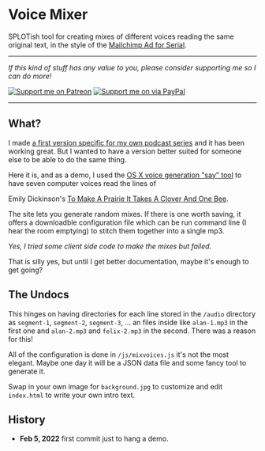 # Voice Mixer
SPLOTish tool for creating mixes of different voices reading the same original text, in the style of the [Mailchimp Ad for Serial](https://qz.com/298094/how-mailchimps-irresistible-serial-ad-became-the-years-biggest-marketing-win/).

-----
*If this kind of stuff has any value to you, please consider supporting me so I can do more!*

[![Support me on Patreon](http://cogdog.github.io/images/badge-patreon.png)](https://patreon.com/cogdog) [![Support me on via PayPal](http://cogdog.github.io/images/badge-paypal.png)](https://paypal.me/cogdog)

----- 

## What?

I made [a first version specific for my own podcast series](https://cogdog.github.io/mixvoices/) and it has been working great. But I wanted to have a version better suited for someone else to be able to do the same thing.

Here it is, and as a demo, I used the [OS X voice generation "say" tool](https://infoheap.com/convert-text-to-speech-on-mac-using-utility-say/) to have seven computer voices read the lines of 

Emily Dickinson's [To Make A Prairie It Takes A Clover And One Bee](http://www.public-domain-poetry.com/emily-elizabeth-dickinson/to-make-a-prairie-it-takes-a-clover-and-one-bee-13879).

The site lets you generate random mixes. If there is one worth saving, it offers a downloadble configuration file which can be run command line (I hear the room emptying) to stitch them together into a single mp3.

*Yes, I tried some client side code to make the mixes but failed.*

That is silly yes, but until I get better documentation, maybe it's enough to get going?

## The Undocs

This hinges on having directories for each line stored in the `/audio` directory as `segment-1`, `segment-2`, `segment-3`, ... an files inside like `alan-1.mp3` in the first one and `alan-2.mp3` and `felix-2.mp3` in the second. There was a reason for this! 

All of the configuration is done in  `/js/mixvoices.js` it's not the most elegant. Maybe one day it will be a JSON data file and some fancy tool to generate it.

Swap in your own image for `background.jpg` to customize and edit `index.html` to write your own intro text.


## History
* **Feb 5, 2022** first commit just to hang a demo.


